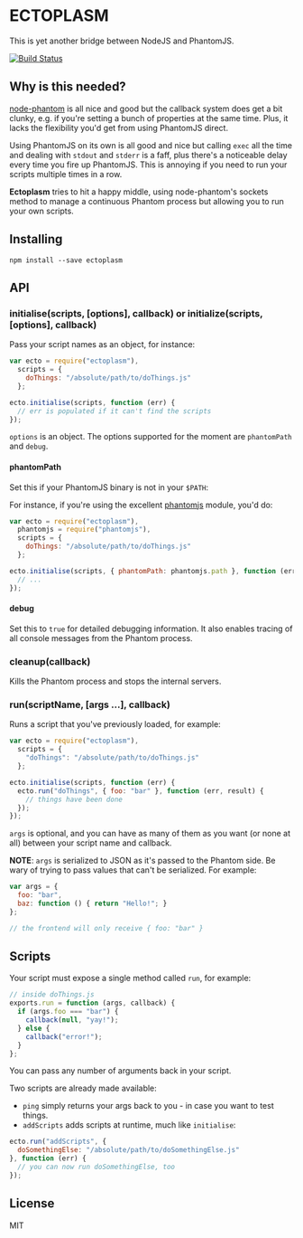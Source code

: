 ECTOPLASM
====

This is yet another bridge between NodeJS and PhantomJS.

[![Build Status](https://travis-ci.org/andrey-p/ectoplasm-js.svg?branch=master)](https://travis-ci.org/andrey-p/ectoplasm-js)

Why is this needed?
---

[node-phantom](https://github.com/alexscheelmeyer/node-phantom) is all nice and good but the callback system does get a bit clunky, e.g. if you're setting a bunch of properties at the same time.
Plus, it lacks the flexibility you'd get from using PhantomJS direct.

Using PhantomJS on its own is all good and nice but calling `exec` all the time and dealing with `stdout` and `stderr` is a faff, plus there's a noticeable delay every time you fire up PhantomJS.
This is annoying if you need to run your scripts multiple times in a row.

**Ectoplasm** tries to hit a happy middle, using node-phantom's sockets method to manage a continuous Phantom process but allowing you to run your own scripts.

Installing
---

`npm install --save ectoplasm`

API
---

### initialise(scripts, [options], callback) or initialize(scripts, [options], callback)

Pass your script names as an object, for instance:

```javascript
var ecto = require("ectoplasm"),
  scripts = {
    doThings: "/absolute/path/to/doThings.js"
  };

ecto.initialise(scripts, function (err) {
  // err is populated if it can't find the scripts
});
```

`options` is an object. The options supported for the moment are `phantomPath` and `debug`.

#### phantomPath

Set this if your PhantomJS binary is not in your `$PATH`:

For instance, if you're using the excellent [phantomjs](https://www.npmjs.org/package/phantomjs) module, you'd do:

```javascript
var ecto = require("ectoplasm"),
  phantomjs = require("phantomjs"),
  scripts = {
    doThings: "/absolute/path/to/doThings.js"
  };

ecto.initialise(scripts, { phantomPath: phantomjs.path }, function (err) {
  // ...
});
```

#### debug

Set this to `true` for detailed debugging information. It also enables tracing of all console messages from the Phantom process.

### cleanup(callback)

Kills the Phantom process and stops the internal servers.

### run(scriptName, [args ...], callback)

Runs a script that you've previously loaded, for example:

```javascript
var ecto = require("ectoplasm"),
  scripts = {
    "doThings": "/absolute/path/to/doThings.js"
  };

ecto.initialise(scripts, function (err) {
  ecto.run("doThings", { foo: "bar" }, function (err, result) {
    // things have been done
  });
});
```

`args` is optional, and you can have as many of them as you want (or none at all) between your script name and callback.

**NOTE**: `args` is serialized to JSON as it's passed to the Phantom side. Be wary of trying to pass values that can't be serialized. For example:

```javascript
var args = {
  foo: "bar",
  baz: function () { return "Hello!"; }
};

// the frontend will only receive { foo: "bar" }
```

Scripts
---

Your script must expose a single method called `run`, for example:

```javascript
// inside doThings.js
exports.run = function (args, callback) {
  if (args.foo === "bar") {
    callback(null, "yay!");
  } else {
    callback("error!");
  }
};
```

You can pass any number of arguments back in your script.

Two scripts are already made available:

- `ping` simply returns your args back to you - in case you want to test things.
- `addScripts` adds scripts at runtime, much like `initialise`:

```javascript
ecto.run("addScripts", {
  doSomethingElse: "/absolute/path/to/doSomethingElse.js"
}, function (err) {
  // you can now run doSomethingElse, too
});
```

License
---

MIT

